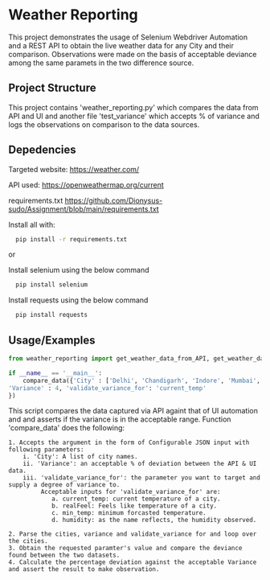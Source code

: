 
# Weather Reporting

This project demonstrates the usage of Selenium Webdriver Automation and a REST API to obtain the live weather data for any City and their comparison.
Observations were made on the basis of acceptable deviance among the same paramets in the two difference source.







## Project Structure

This project contains 'weather_reporting.py' which compares the data from API and UI and another file 'test_variance' which accepts % of variance and logs the observations on comparison to the data sources.

## Depedencies

Targeted website: https://weather.com/

API used: https://openweathermap.org/current

requirements.txt https://github.com/Dionysus-sudo/Assignment/blob/main/requirements.txt

Install all with: 

```bash
  pip install -r requirements.txt
```
or 

Install selenium using the below command

```bash
  pip install selenium
```

Install requests using the below command

```bash
  pip install requests
```





## Usage/Examples

```python
from weather_reporting import get_weather_data_from_API, get_weather_data_from_UI

if __name__ == '__main__':
    compare_data({'City' : ['Delhi', 'Chandigarh', 'Indore', 'Mumbai', 'Kolkata', 'Texas', 'Shahjahanpur'],
'Variance' : 4, 'validate_variance_for': 'current_temp'
})
```
  

This script compares the data captured via API againt that of UI automation and and asserts if the variance is in the acceptable range.
Function 'compare_data' does the following:

    1. Accepts the argument in the form of Configurable JSON input with following parameters:
        i. 'City': A list of city names.
        ii. 'Variance': an acceptable % of deviation between the API & UI data.
        iii. 'validate_variance_for': the parameter you want to target and supply a degree of variance to.
             Acceptable inputs for 'validate_variance_for' are:
                a. current_temp: current temperature of a city.
                b. realFeel: Feels like temperature of a city.
                c. min_temp: minimum forcasted temperature.
                d. humidity: as the name reflects, the humidity observed.

    2. Parse the cities, variance and validate_variance for and loop over the cities.
    3. Obtain the requested paramter's value and compare the deviance found between the two datasets.
    4. Calculate the percentage deviation against the acceptable Variance and assert the result to make observation.

